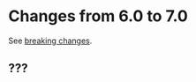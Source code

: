 # Changes from 6.0 to 7.0

See [breaking changes](https://www.elastic.co/guide/en/elasticsearch/reference/7.x/breaking-changes-7.0.html).

## ???